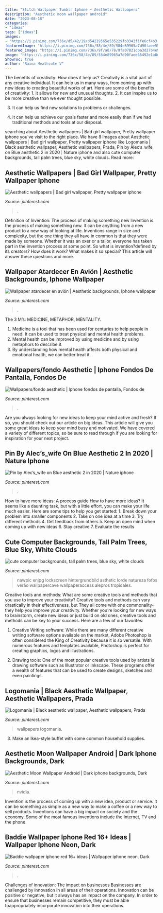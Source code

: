 ```yaml
---
title: "Stitch Wallpaper Tumblr Iphone ~ Aesthetic Wallpapers"
description: "Aesthetic moon wallpaper android"
date: "2023-08-18"
categories:
- "ideas"
tags: ["ideas"]
images:
- "https://i.pinimg.com/736x/d5/42/19/d54219565e535229fb3342f1fe6cf4b3.jpg"
featuredImage: "https://i.pinimg.com/736x/58/4e/89/584e89965a7d90faee55492e1a8d0d99.jpg"
featured_image: "https://i.pinimg.com/736x/9f/a0/78/9fa07821cba3d27b4e9a49465dbce75b.jpg"
image: "https://i.pinimg.com/736x/58/4e/89/584e89965a7d90faee55492e1a8d0d99.jpg"
ShowToc: true
author: "Raina Heathcote V"
---
```



The benefits of creativity: How does it help us?
Creativity is a vital part of any creative individual. It can help us in many ways, from coming up with new ideas to creating beautiful works of art. Here are some of the benefits of creativity: 1. It allows for new and unusual thoughts.
2. It can inspire us to be more creative than we ever thought possible.

3. It can help us find new solutions to problems or challenges.

4. It can help us achieve our goals faster and more easily than if we had traditional methods and tools at our disposal.

	

		
searching about Aesthetic wallpapers | Bad girl wallpaper, Pretty wallpaper iphone you've visit to the right place. We have 8 Images about Aesthetic wallpapers | Bad girl wallpaper, Pretty wallpaper iphone like Logomania | Black aesthetic wallpaper, Aesthetic wallpapers, Prada, Pin by Alec’s_wife on Blue aesthetic 2 in 2020 | Nature iphone and also cute computer backgrounds, tall palm trees, blue sky, white clouds. Read more:
		
    
## Aesthetic Wallpapers | Bad Girl Wallpaper, Pretty Wallpaper Iphone

<img loading=lazy src="https://i.pinimg.com/736x/c7/21/6b/c7216b139f442ed6e16846e6c3d25cc1.jpg" onerror="this.onerror=null;this.src='https://tse2.mm.bing.net/th?id=OIP.p9jSWikUtIhau6iZWoKPQAHaNK&amp;pid=15.1';" alt="Aesthetic wallpapers | Bad girl wallpaper, Pretty wallpaper iphone">

_Source: pinterest.com_

>. 

	

Definition of Invention: The process of making something new
Invention is the process of making something new. It can be anything from a new product to a new way of looking at life. Inventions range in size and complexity, but the one thing they all have in common is that they were made by someone. Whether it was an oxer or a tailor, everyone has taken part in the invention process at some point. So what is invention?defined by its creators? How does it work? What makes it so special? This article will answer these questions and more.

    
## Wallpaper Atardecer En Avión | Aesthetic Backgrounds, Iphone Wallpaper

<img loading=lazy src="https://i.pinimg.com/736x/d5/42/19/d54219565e535229fb3342f1fe6cf4b3.jpg" onerror="this.onerror=null;this.src='https://tse2.mm.bing.net/th?id=OIP.uSGsHfh7ucxX63a0YfBorAHaOB&amp;pid=15.1';" alt="Wallpaper atardecer en avión | Aesthetic backgrounds, Iphone wallpaper">

_Source: pinterest.com_

>. 

	

The 3 M’s: MEDICINE, METAPHOR, MENTALITY.
1. Medicine is a tool that has been used for centuries to help people in need. It can be used to treat physical and mental health problems.
2. Mental health can be improved by using medicine and by using metaphors to describe it.
3. By understanding how mental health affects both physical and emotional health, we can better treat it.

    
## Wallpapers/fondo Aesthetic | Iphone Fondos De Pantalla, Fondos De

<img loading=lazy src="https://i.pinimg.com/736x/58/4e/89/584e89965a7d90faee55492e1a8d0d99.jpg" onerror="this.onerror=null;this.src='https://tse1.mm.bing.net/th?id=OIP._yYRWjI8stK06h2ReGlbPAHaLj&amp;pid=15.1';" alt="Wallpapers/fondo aesthetic | Iphone fondos de pantalla, Fondos de">

_Source: pinterest.com_

>. 

	

Are you always looking for new ideas to keep your mind active and fresh? If so, you should check out our article on big ideas. This article will give you some great ideas to keep your mind busy and motivated. We have covered a variety of different topics, so be sure to read through if you are looking for inspiration for your next project.

    
## Pin By Alec’s_wife On Blue Aesthetic 2 In 2020 | Nature Iphone

<img loading=lazy src="https://i.pinimg.com/736x/97/e9/09/97e90910363c1bebff2ceeeeb7e69c8c.jpg" onerror="this.onerror=null;this.src='https://tse4.mm.bing.net/th?id=OIP.Y5Os7Q9ZSpotTAaHogf0pAHaNK&amp;pid=15.1';" alt="Pin by Alec’s_wife on Blue aesthetic 2 in 2020 | Nature iphone">

_Source: pinterest.com_

>. 

	

How to have more ideas: A process guide
How to have more ideas? It seems like a daunting task, but with a little effort, you can make your life much easier. Here are some tips to help you get started: 1. Break down your problem into smaller components 2. Take on one idea at a time 3. Try different methods 4. Get feedback from others 5. Keep an open mind when coming up with new ideas 6. Stay creative 7. Evaluate the results 
    
## Cute Computer Backgrounds, Tall Palm Trees, Blue Sky, White Clouds

<img loading=lazy src="https://i.pinimg.com/736x/a5/50/7f/a5507f0300014eeae1d3068a563bd8e8.jpg" onerror="this.onerror=null;this.src='https://tse3.mm.bing.net/th?id=OIP.bGc3FB61fnz9pMrhdk2OlgHaNK&amp;pid=15.1';" alt="cute computer backgrounds, tall palm trees, blue sky, white clouds">

_Source: pinterest.com_

>nawpic enjpg lockscreen hintergrundbild asthetic lorde natureza fofos verão wallpapercave wallpaperaccess alepros tropicales. 

	

Creative tools and methods: What are some creative tools and methods that you use to improve your creativity?
Creative tools and methods can vary drastically in their effectiveness, but They all come with one commonality- they help you improve your creativity. Whether you’re looking for new ways to brainstorm, create new ideas or just build on old ones, creative tools and methods can be key to your success. Here are a few of our favorites: 
1. Creative Writing software: While there are many different creative writing software options available on the market, Adobe Photoshop is often considered the King of Creativity because it is so versatile. With numerous features and templates available, Photoshop is perfect for creating graphics, logos and illustrations.

2. Drawing tools: One of the most popular creative tools used by artists is drawing software such as Illustrator or Inkscape. These programs offer a wealth of features that can be used to create designs, sketches and even paintings.

    
## Logomania | Black Aesthetic Wallpaper, Aesthetic Wallpapers, Prada

<img loading=lazy src="https://i.pinimg.com/736x/6a/8e/5a/6a8e5acdb3ab2b3a9a0784d181727c1b.jpg" onerror="this.onerror=null;this.src='https://tse4.mm.bing.net/th?id=OIP.EzC88jgJ92CAzOm6XcCtzwHaOg&amp;pid=15.1';" alt="Logomania | Black aesthetic wallpaper, Aesthetic wallpapers, Prada">

_Source: pinterest.com_

>wallpapers logomania. 

	

3. Make an Ikea-style buffet with some common household supplies.

    
## Aesthetic Moon Wallpaper Android | Dark Iphone Backgrounds, Dark

<img loading=lazy src="https://i.pinimg.com/736x/9f/a0/78/9fa07821cba3d27b4e9a49465dbce75b.jpg" onerror="this.onerror=null;this.src='https://tse3.mm.bing.net/th?id=OIP.Kcme85dV7jm4WsgRVFuRSAHaNK&amp;pid=15.1';" alt="Aesthetic Moon Wallpaper Android | Dark iphone backgrounds, Dark">

_Source: pinterest.com_

>nvidia. 

	

Invention is the process of coming up with a new idea, product or service. It can be something as simple as a new way to make a coffee or a new way to sell products. Inventions can have a big impact on society and the economy. Some of the most famous inventions include the Internet, TV and the phone.

    
## Baddie Wallpaper Iphone Red 16+ Ideas | Wallpaper Iphone Neon, Dark

<img loading=lazy src="https://i.pinimg.com/736x/e7/b8/b6/e7b8b66dade63d0f415cded91b911f58.jpg" onerror="this.onerror=null;this.src='https://tse3.mm.bing.net/th?id=OIP.L_XZ_ZKts7AdOSB4zsTXCgAAAA&amp;pid=15.1';" alt="Baddie wallpaper iphone red 16+ ideas | Wallpaper iphone neon, Dark">

_Source: pinterest.com_

>. 

	

Challenges of innovation: The impact on businesses
Businesses are challenged by innovation in all areas of their operations. Innovation can be positive or negative, but it always has an impact on the company. In order to ensure that businesses remain competitive, they must be able toappropriately incorporate innovation into their operations.

